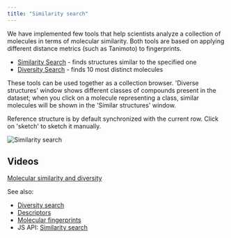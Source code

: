 ```yaml
---
title: "Similarity search"
---
```


We have implemented few tools that help scientists analyze a collection of molecules in terms of molecular similarity.
Both tools are based on applying different distance metrics
(such as Tanimoto) to fingerprints.

* [Similarity Search](similarity-search.md) - finds structures similar to the specified one
* [Diversity Search](diversity-search.md) - finds 10 most distinct molecules

These tools can be used together as a collection browser. 'Diverse structures' window shows different classes of
compounds present in the dataset; when you click on a molecule representing a class, similar molecules will be shown in
the 'Similar structures' window.

Reference structure is by default synchronized with the current row. Click on 'sketch' to sketch it manually.

![Similarity search](../../uploads/gifs/similarity-search.gif "Similarity search")

## Videos

[Molecular similarity and diversity](https://www.youtube.com/watch?v=wCdzD64plEo)

See also:

* [Diversity search](diversity-search.md)
* [Descriptors](descriptors.md)
* [Molecular fingerprints](fingerprints.md)
* JS API: [Similarity search](https://public.datagrok.ai/js/samples/domains/chem/similarity-search)

